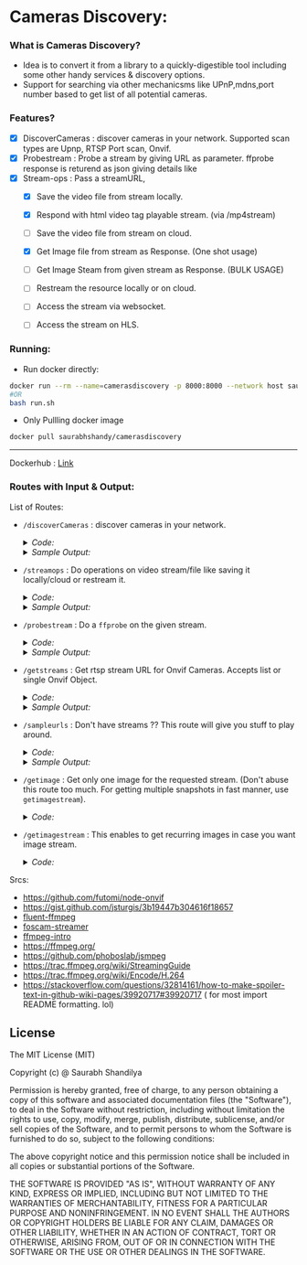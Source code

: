 # Cameras Discovery:

### What is Cameras Discovery?
- Idea is to convert it from a library to a quickly-digestible tool including some other handy services & discovery options. 
- Support for searching via other mechanicsms like UPnP,mdns,port number based to get list of all potential cameras.

### Features?

- [x] DiscoverCameras : discover cameras in your network.  Supported scan types are Upnp, RTSP Port scan, Onvif.
- [x] Probestream : Probe a stream by giving URL as parameter.  ffprobe response is returend as json giving details like 
- [x] Stream-ops : Pass a streamURL, 
  - [x] Save the video file from stream locally.
  - [x] Respond with html video tag playable stream. (via /mp4stream)
  - [ ] Save the video file from stream on cloud.
  - [x] Get Image file from stream as Response. (One shot usage)
  - [ ] Get Image Steam from given stream as Response.  (BULK USAGE)
  - [ ] Restream the resource locally or on cloud.
  - [ ] Access the stream via websocket.
  - [ ] Access the stream on HLS.  
    
  

### Running:
- Run docker directly:
```sh
docker run --rm --name=camerasdiscovery -p 8000:8000 --network host saurabhshandy/camerasdiscovery
#OR 
bash run.sh
```
- Only Pullling docker image
```sh
docker pull saurabhshandy/camerasdiscovery
```
---------------------------------------
Dockerhub : [Link](https://hub.docker.com/r/saurabhshandy/camerasdiscovery)

### Routes with Input & Output:
List of Routes:
- `/discoverCameras` : discover cameras in your network.
  <details>
    <summary>
      <i>Code: </i>
    </summary>
    <p>

    ```sh
    curl --request GET \
    --url http://localhost:8000/v1/rpc/discoverCameras \
    --header 'content-type: application/json'
    ```
    </p>
  </details>
    <details>
    <summary>
      <i>Sample Output: </i>
    </summary>
    <p>

    ```sh
    {
      "status": "success",
      "data": [
        {
          "urn": "urn:uuid:xxxxx-xxxx-xxxx-xxxx-xxxxxxxxx",
          "name": "IPCAM",
          "hardware": "HS-Camera",
          "location": "Country:[China]",
          "types": [
            "_0:NetworkVideoTransmitter"
          ],
          "xaddrs": [
            "http://192.168.x.y:port/onvif/device_service"
          ],
          "scopes": [
            "onvif://www.onvif.org/type/NetworkVideoTransmitter",
            "onvif://www.onvif.org/location/Country:[China]",
            "onvif://www.onvif.org/name/IPCAM",
            "onvif://www.onvif.org/hardware/HS-Camera"
          ]
        },
        {
          "urn": "urn:uuid:xxxxx-xxxx-xxxx-xxxx-xxxxxxxxx",
          "name": "Avantgarde-Test",
          "hardware": "PL1234",
          "location": "shenzhen",
          "types": [
            "dn:NetworkVideoTransmitter"
          ],
          "xaddrs": [
            "http://192.168.x.y:36000/onvif/device_service"
          ],
          "scopes": [
            "onvif://www.onvif.org/type/video_encoder",
            "onvif://www.onvif.org/type/ptz",
            "onvif://www.onvif.org/type/audio_encoder",
            "onvif://www.onvif.org/hardware/PL1234",
            "onvif://www.onvif.org/name/Avantgarde-Test",
            "onvif://www.onvif.org/location/shenzhen"
          ]
        }
      ]
    }
    ```
    </p>
  </details>
  


- `/streamops` : Do operations on video stream/file like saving it locally/cloud or restream it.
  <details>
    <summary>
      <i>Code: </i>
    </summary>
    <p>

    ```sh
      curl --request POST \
        --url http://localhost:8000/v1/rpc/streamops \
        --header 'content-type: application/json' \
        --data '{
        "url" : "rtsp://192.168.x.y/live/av0?user=myuser&passwd=mypassword",
        "type" : "local",
        "saveOptions" :{
          "filename" : "myfile",
          "maxfilesize" : "100M",
          "duration": "10"
        },
        "videostreamOptions" :{
          "enabled" : true,
          "restream" : false,
          "fps" : "auto",
          "videosize" : "1280x720",
          "codec" : "mpeg1video",
          "transport":"tcp",
          "format" : "mpegts"
        },
        "audiostreamOptions" :{
          "enabled" : false
        }
      }'
    ```
    </p>
  </details>

  <details>
    <summary>
      <i>Sample Output: </i>
    </summary>
    <p>

    ```sh
    {
      "url": "rtsp://192.168.1.99/live/av0?user=myusename&passwd=mypassword",
      "requestID": "b3efd892-fe9f-4813-b5fe-09a2a4c958b0",
      "type": "localfilepath",
      "saveOptions": {
        "filename": "myfile",
        "maxfilesize": "100M"
      },
      "videostreamOptions": {
        "enabled": true,
        "restream": "public stream URL",
        "fps": "auto",
        "videosize": "1280x720",
        "codec": "mpeg1video",
        "transport": "tcp",
        "format": [
          "mpegts"
        ]
      },
      "audiostreamOptions": {
        "enabled": false
      }
    }
    ```
    </p>
  </details>

- `/probestream` : Do a `ffprobe` on the given stream.
  <details>
    <summary>
      <i>Code: </i>
    </summary>
    <p>

    ```sh
    curl --request POST \
      --url http://localhost:8000/v1/rpc/probestream \
      --header 'content-type: application/json' \
      --data '{
      "url" : "http://commondatastorage.googleapis.com/gtv-videos-bucket/sample/BigBuckBunny.mp4"
    }'
    ```
    </p>
  </details>
  <details>
    <summary>
      <i>Sample Output: </i>
    </summary>
    <p>

    ```sh
    {
      "streams": [
        {
          "index": 0,
          "codec_name": "h264",
          "codec_long_name": "H.264 / AVC / MPEG-4 AVC / MPEG-4 part 10",
          "profile": "Baseline",
          "codec_type": "video",
          "codec_time_base": "1/50",
          "codec_tag_string": "[0][0][0][0]",
          "codec_tag": "0x0000",
          "width": 1280,
          "height": 720,
          "coded_width": 1280,
          "coded_height": 720,
          "has_b_frames": 1,
          "sample_aspect_ratio": "0:1",
          "display_aspect_ratio": "0:1",
          "pix_fmt": "yuvj420p",
          "level": 31,
          "color_range": "pc",
          "color_space": "bt709",
          "color_transfer": "bt709",
          "color_primaries": "bt709",
          "chroma_location": "left",
          "field_order": "progressive",
          "timecode": "N/A",
          "refs": 1,
          "is_avc": "false",
          "nal_length_size": 0,
          "id": "N/A",
          "r_frame_rate": "25/1",
          "avg_frame_rate": "25/1",
          "time_base": "1/90000",
          "start_pts": 21600,
          "start_time": 0.24,
          "duration_ts": "N/A",
          "duration": "N/A",
          "bit_rate": "N/A",
          "max_bit_rate": "N/A",
          "bits_per_raw_sample": 8,
          "nb_frames": "N/A",
          "nb_read_frames": "N/A",
          "nb_read_packets": "N/A",
          "disposition": {
            "default": 0,
            "dub": 0,
            "original": 0,
            "comment": 0,
            "lyrics": 0,
            "karaoke": 0,
            "forced": 0,
            "hearing_impaired": 0,
            "visual_impaired": 0,
            "clean_effects": 0,
            "attached_pic": 0,
            "timed_thumbnails": 0
          }
        },
        {
          "index": 1,
          "codec_name": "pcm_alaw",
          "codec_long_name": "PCM A-law / G.711 A-law",
          "profile": "unknown",
          "codec_type": "audio",
          "codec_time_base": "1/8000",
          "codec_tag_string": "[0][0][0][0]",
          "codec_tag": "0x0000",
          "sample_fmt": "s16",
          "sample_rate": 8000,
          "channels": 1,
          "channel_layout": "unknown",
          "bits_per_sample": 8,
          "id": "N/A",
          "r_frame_rate": "0/0",
          "avg_frame_rate": "0/0",
          "time_base": "1/8000",
          "start_pts": 0,
          "start_time": 0,
          "duration_ts": "N/A",
          "duration": "N/A",
          "bit_rate": 64000,
          "max_bit_rate": "N/A",
          "bits_per_raw_sample": "N/A",
          "nb_frames": "N/A",
          "nb_read_frames": "N/A",
          "nb_read_packets": "N/A",
          "disposition": {
            "default": 0,
            "dub": 0,
            "original": 0,
            "comment": 0,
            "lyrics": 0,
            "karaoke": 0,
            "forced": 0,
            "hearing_impaired": 0,
            "visual_impaired": 0,
            "clean_effects": 0,
            "attached_pic": 0,
            "timed_thumbnails": 0
          }
        }
      ],
      "format": {
        "filename": "rtsp://192.168.x.y/live/av0?user=myuser&passwd=mypassword",
        "nb_streams": 2,
        "nb_programs": 0,
        "format_name": "rtsp",
        "format_long_name": "RTSP input",
        "start_time": 0,
        "duration": "N/A",
        "size": "N/A",
        "bit_rate": "N/A",
        "probe_score": 100,
        "tags": {
          "title": "streamed by the Santachi RTSP server"
        }
      },
      "chapters": []
    }
    ```
    </p>
  </details>

- `/getstreams` : Get rtsp stream URL for Onvif Cameras.  Accepts list or single Onvif Object.
  <details>
    <summary>
      <i>Code: </i>
    </summary>
    <p>

    ```sh
    curl --request POST \
      --url http://localhost:8000/v1/rpc/getstreams \
      --header 'content-type: application/json' \
      --data '[
      {
      "xaddr" : "http://192.168.1.99:36000/onvif/device_service",
      "user" : "username",
      "pass" : "password"
      },
      {
      "xaddr" : "http://192.168.1.113:36000/onvif/device_service",
      "user" : "username",
      "pass" : "password"
      }
    ]'
    ```
    </p>
  </details>
  <details>
    <summary>
      <i>Sample Output: </i>
    </summary>
    <p>

    ```sh
    [
      {
        "xaddr": "http://192.168.1.113:36000/onvif/device_service",
        "user": "admin",
        "pass": "admin",
        "url": "rtsp://192.168.1.113:554/live/av0?user=admin&passwd=admin"
      },
      {
        "xaddr": "http://192.168.1.99:36000/onvif/device_service",
        "user": "admin",
        "pass": "admin",
        "url": "rtsp://192.168.1.99:554/live/av0?user=admin&passwd=admin"
      }
    ]
    ```
    </p>
  </details>  


- `/sampleurls` : Don't have streams ??  This route will give you stuff to play around.
  <details>
    <summary>
      <i>Code: </i>
    </summary>
    <p>

    ```sh
    curl --request GET --url http://localhost:8000/v1/rpc/sampleurls
    ```
    </p>
  </details>
  <details>
    <summary>
      <i>Sample Output: </i>
    </summary>
    <p>
    [sampleurls.json](https://github.com/beyondszine/camerasdiscovery/blob/master/routes/sampleurls.json)
    </p>
  </details>

- `/getimage` : Get only one image for the requested stream. (Don't abuse this route too much. For getting multiple snapshots in fast manner, use `getimagestream`).
  <details>
    <summary>
      <i>Code: </i>
    </summary>
    <p>

    ```sh
    curl --request POST \
      --url http://localhost:8000/v1/rpc/getimage \
      --header 'content-type: application/json' \
      --data '{
      "url" : "rtsp://192.168.x.y/live/av0?user=myuser&passwd=mypassword"
    }'
    ```
    </p>
  </details>

- `/getimagestream` : This enables to get recurring images in case you want image stream.
  <details>
    <summary>
      <i>Code: </i>
    </summary>
    <p>

    ```sh
    ## Nothing yet.
    ```
    </p>
  </details>


Srcs:
- https://github.com/futomi/node-onvif
- https://gist.github.com/jsturgis/3b19447b304616f18657
- [fluent-ffmpeg](https://github.com/fluent-ffmpeg/node-fluent-ffmpeg)
- [foscam-streamer](https://github.com/chpmrc/foscam_streamer)
- [ffmpeg-intro](https://sonnati.wordpress.com/2011/08/08/ffmpeg-%E2%80%93-the-swiss-army-knife-of-internet-streaming-%E2%80%93-part-ii)
- https://ffmpeg.org/
- https://github.com/phoboslab/jsmpeg
- https://trac.ffmpeg.org/wiki/StreamingGuide
- https://trac.ffmpeg.org/wiki/Encode/H.264
- https://stackoverflow.com/questions/32814161/how-to-make-spoiler-text-in-github-wiki-pages/39920717#39920717 ( for most import README formatting. lol)



## <a id="License"> License</a>

The MIT License (MIT)

Copyright (c) @ Saurabh Shandilya

Permission is hereby granted, free of charge, to any person obtaining a copy
of this software and associated documentation files (the "Software"), to deal
in the Software without restriction, including without limitation the rights
to use, copy, modify, merge, publish, distribute, sublicense, and/or sell
copies of the Software, and to permit persons to whom the Software is
furnished to do so, subject to the following conditions:

The above copyright notice and this permission notice shall be included in all
copies or substantial portions of the Software.

THE SOFTWARE IS PROVIDED "AS IS", WITHOUT WARRANTY OF ANY KIND, EXPRESS OR
IMPLIED, INCLUDING BUT NOT LIMITED TO THE WARRANTIES OF MERCHANTABILITY,
FITNESS FOR A PARTICULAR PURPOSE AND NONINFRINGEMENT. IN NO EVENT SHALL THE
AUTHORS OR COPYRIGHT HOLDERS BE LIABLE FOR ANY CLAIM, DAMAGES OR OTHER
LIABILITY, WHETHER IN AN ACTION OF CONTRACT, TORT OR OTHERWISE, ARISING FROM,
OUT OF OR IN CONNECTION WITH THE SOFTWARE OR THE USE OR OTHER DEALINGS IN THE
SOFTWARE.
